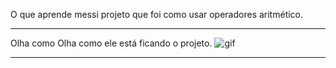 O que aprende messi projeto que foi como usar operadores  aritmético.

<hr>
Olha como Olha como ele está ficando o projeto.



<img src="./.gif/Animação.gif" alt="gif">



<hr>